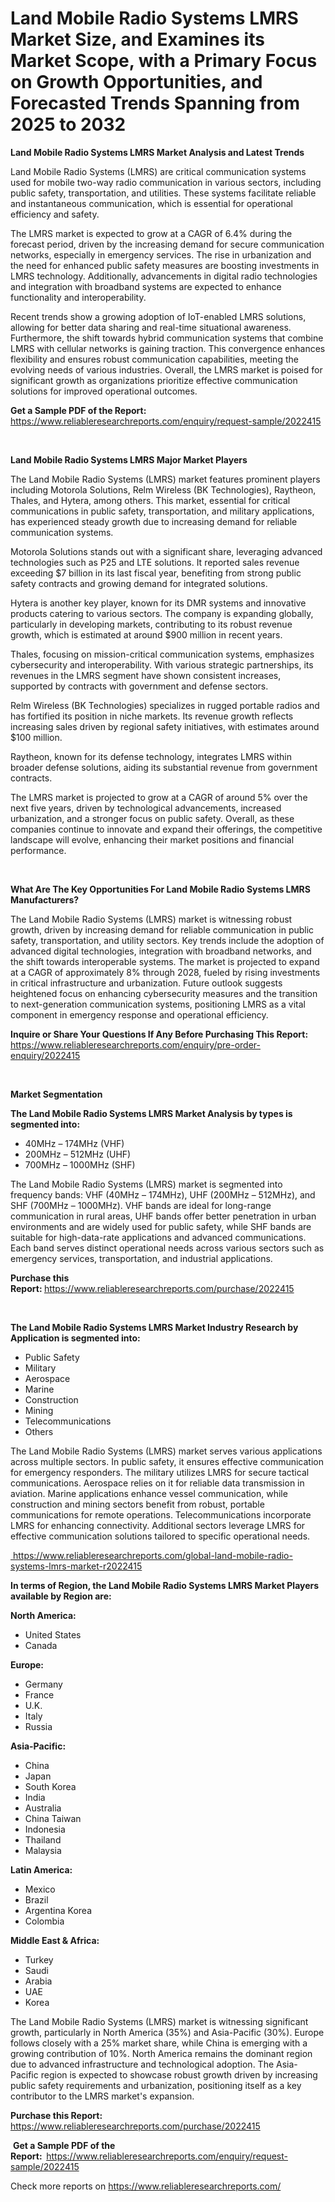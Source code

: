<p><h1>Land Mobile Radio Systems LMRS Market Size, and Examines its Market Scope, with a Primary Focus on Growth Opportunities, and Forecasted Trends Spanning from 2025 to 2032</h1></p><p><strong>Land Mobile Radio Systems LMRS Market Analysis and Latest Trends</strong></p>
<p><p>Land Mobile Radio Systems (LMRS) are critical communication systems used for mobile two-way radio communication in various sectors, including public safety, transportation, and utilities. These systems facilitate reliable and instantaneous communication, which is essential for operational efficiency and safety.</p><p>The LMRS market is expected to grow at a CAGR of 6.4% during the forecast period, driven by the increasing demand for secure communication networks, especially in emergency services. The rise in urbanization and the need for enhanced public safety measures are boosting investments in LMRS technology. Additionally, advancements in digital radio technologies and integration with broadband systems are expected to enhance functionality and interoperability. </p><p>Recent trends show a growing adoption of IoT-enabled LMRS solutions, allowing for better data sharing and real-time situational awareness. Furthermore, the shift towards hybrid communication systems that combine LMRS with cellular networks is gaining traction. This convergence enhances flexibility and ensures robust communication capabilities, meeting the evolving needs of various industries. Overall, the LMRS market is poised for significant growth as organizations prioritize effective communication solutions for improved operational outcomes.</p></p>
<p><strong>Get a Sample PDF of the Report:&nbsp;</strong> <a href="https://www.reliableresearchreports.com/enquiry/request-sample/2022415?utm_campaign=2202&utm_medium=2&utm_source=Github&utm_content=ia&utm_term=29032025&utm_id=land-mobile-radio-systems-lmrs">https://www.reliableresearchreports.com/enquiry/request-sample/2022415</a></p>
<p>&nbsp;</p>
<p><strong>Land Mobile Radio Systems LMRS Major Market Players</strong></p>
<p><p>The Land Mobile Radio Systems (LMRS) market features prominent players including Motorola Solutions, Relm Wireless (BK Technologies), Raytheon, Thales, and Hytera, among others. This market, essential for critical communications in public safety, transportation, and military applications, has experienced steady growth due to increasing demand for reliable communication systems.</p><p>Motorola Solutions stands out with a significant share, leveraging advanced technologies such as P25 and LTE solutions. It reported sales revenue exceeding $7 billion in its last fiscal year, benefiting from strong public safety contracts and growing demand for integrated solutions.</p><p>Hytera is another key player, known for its DMR systems and innovative products catering to various sectors. The company is expanding globally, particularly in developing markets, contributing to its robust revenue growth, which is estimated at around $900 million in recent years.</p><p>Thales, focusing on mission-critical communication systems, emphasizes cybersecurity and interoperability. With various strategic partnerships, its revenues in the LMRS segment have shown consistent increases, supported by contracts with government and defense sectors.</p><p>Relm Wireless (BK Technologies) specializes in rugged portable radios and has fortified its position in niche markets. Its revenue growth reflects increasing sales driven by regional safety initiatives, with estimates around $100 million.</p><p>Raytheon, known for its defense technology, integrates LMRS within broader defense solutions, aiding its substantial revenue from government contracts.</p><p>The LMRS market is projected to grow at a CAGR of around 5% over the next five years, driven by technological advancements, increased urbanization, and a stronger focus on public safety. Overall, as these companies continue to innovate and expand their offerings, the competitive landscape will evolve, enhancing their market positions and financial performance.</p></p>
<p>&nbsp;</p>
<p><strong>What Are The Key Opportunities For Land Mobile Radio Systems LMRS Manufacturers?</strong></p>
<p><p>The Land Mobile Radio Systems (LMRS) market is witnessing robust growth, driven by increasing demand for reliable communication in public safety, transportation, and utility sectors. Key trends include the adoption of advanced digital technologies, integration with broadband networks, and the shift towards interoperable systems. The market is projected to expand at a CAGR of approximately 8% through 2028, fueled by rising investments in critical infrastructure and urbanization. Future outlook suggests heightened focus on enhancing cybersecurity measures and the transition to next-generation communication systems, positioning LMRS as a vital component in emergency response and operational efficiency.</p></p>
<p><strong>Inquire or Share Your Questions If Any Before Purchasing This Report:</strong> <a href="https://www.reliableresearchreports.com/enquiry/pre-order-enquiry/2022415?utm_campaign=2202&utm_medium=2&utm_source=Github&utm_content=ia&utm_term=29032025&utm_id=land-mobile-radio-systems-lmrs">https://www.reliableresearchreports.com/enquiry/pre-order-enquiry/2022415</a></p>
<p>&nbsp;</p>
<p><strong>Market Segmentation</strong></p>
<p><strong>The Land Mobile Radio Systems LMRS Market Analysis by types is segmented into:</strong></p>
<p><ul><li>40MHz – 174MHz (VHF)</li><li>200MHz – 512MHz (UHF)</li><li>700MHz – 1000MHz (SHF)</li></ul></p>
<p><p>The Land Mobile Radio Systems (LMRS) market is segmented into frequency bands: VHF (40MHz – 174MHz), UHF (200MHz – 512MHz), and SHF (700MHz – 1000MHz). VHF bands are ideal for long-range communication in rural areas, UHF bands offer better penetration in urban environments and are widely used for public safety, while SHF bands are suitable for high-data-rate applications and advanced communications. Each band serves distinct operational needs across various sectors such as emergency services, transportation, and industrial applications.</p></p>
<p><strong>Purchase this Report:&nbsp;</strong><a href="https://www.reliableresearchreports.com/purchase/2022415?utm_campaign=2202&utm_medium=2&utm_source=Github&utm_content=ia&utm_term=29032025&utm_id=land-mobile-radio-systems-lmrs">https://www.reliableresearchreports.com/purchase/2022415</a></p>
<p>&nbsp;</p>
<p><strong>The Land Mobile Radio Systems LMRS Market Industry Research by Application is segmented into:</strong></p>
<p><ul><li>Public Safety</li><li>Military</li><li>Aerospace</li><li>Marine</li><li>Construction</li><li>Mining</li><li>Telecommunications</li><li>Others</li></ul></p>
<p><p>The Land Mobile Radio Systems (LMRS) market serves various applications across multiple sectors. In public safety, it ensures effective communication for emergency responders. The military utilizes LMRS for secure tactical communications. Aerospace relies on it for reliable data transmission in aviation. Marine applications enhance vessel communication, while construction and mining sectors benefit from robust, portable communications for remote operations. Telecommunications incorporate LMRS for enhancing connectivity. Additional sectors leverage LMRS for effective communication solutions tailored to specific operational needs.</p></p>
<p><a href="https://www.reliableresearchreports.com/global-land-mobile-radio-systems-lmrs-market-r2022415?utm_campaign=2202&utm_medium=2&utm_source=Github&utm_content=ia&utm_term=29032025&utm_id=land-mobile-radio-systems-lmrs">&nbsp;https://www.reliableresearchreports.com/global-land-mobile-radio-systems-lmrs-market-r2022415</a></p>
<p><strong>In terms of Region, the Land Mobile Radio Systems LMRS Market Players available by Region are:</strong></p>
<p>
    <p> <strong> North America: </strong>
        <ul>
            <li>United States</li>
            <li>Canada</li>
        </ul>
        </p> 
    <p> <strong> Europe: </strong>
        <ul>
            <li>Germany</li>
            <li>France</li>
            <li>U.K.</li>
            <li>Italy</li>
            <li>Russia</li>
        </ul>
        </p> 
    <p> <strong> Asia-Pacific: </strong>
        <ul>
            <li>China</li>
            <li>Japan</li>
            <li>South Korea</li>
            <li>India</li>
            <li>Australia</li>
            <li>China Taiwan</li>
            <li>Indonesia</li>
            <li>Thailand</li>
            <li>Malaysia</li>
        </ul>
        </p> 
    <p> <strong> Latin America: </strong>
        <ul>
            <li>Mexico</li>
            <li>Brazil</li>
            <li>Argentina Korea</li>
            <li>Colombia</li>
        </ul>
        </p> 
    <p> <strong> Middle East & Africa: </strong>
        <ul>
            <li>Turkey</li>
            <li>Saudi</li>
            <li>Arabia</li>
            <li>UAE</li>
            <li>Korea</li>
        </ul>
    </p>
    </p>
<p><p>The Land Mobile Radio Systems (LMRS) market is witnessing significant growth, particularly in North America (35%) and Asia-Pacific (30%). Europe follows closely with a 25% market share, while China is emerging with a growing contribution of 10%. North America remains the dominant region due to advanced infrastructure and technological adoption. The Asia-Pacific region is expected to showcase robust growth driven by increasing public safety requirements and urbanization, positioning itself as a key contributor to the LMRS market's expansion.</p></p>
<p><strong>Purchase this Report: </strong><a href="https://www.reliableresearchreports.com/purchase/2022415?utm_campaign=2202&utm_medium=2&utm_source=Github&utm_content=ia&utm_term=29032025&utm_id=land-mobile-radio-systems-lmrs">https://www.reliableresearchreports.com/purchase/2022415</a></p>
<p>&nbsp;<strong>Get a Sample PDF of the Report:&nbsp;&nbsp;</strong><a href="https://www.reliableresearchreports.com/enquiry/request-sample/2022415?utm_campaign=2202&utm_medium=2&utm_source=Github&utm_content=ia&utm_term=29032025&utm_id=land-mobile-radio-systems-lmrs">https://www.reliableresearchreports.com/enquiry/request-sample/2022415</a></p>
<p><strong></strong></p>
<p>Check more reports on <a href="https://www.reliableresearchreports.com/?utm_campaign=2202&utm_medium=2&utm_source=Github&utm_content=ia&utm_term=29032025&utm_id=land-mobile-radio-systems-lmrs">https://www.reliableresearchreports.com/</a></p>